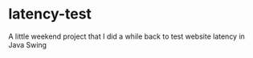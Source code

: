 latency-test
============

A little weekend project that I did a while back to test website latency in Java Swing
